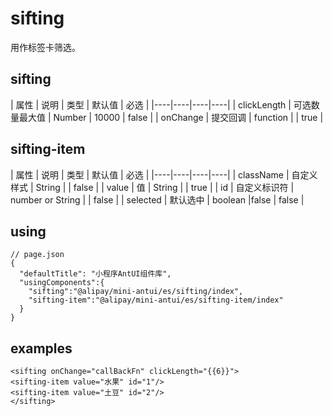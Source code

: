 # sifting 

用作标签卡筛选。

## sifting

| 属性 | 说明 | 类型 | 默认值 | 必选 |
|----|----|----|----|
| clickLength | 可选数量最大值 | Number | 10000 | false |
| onChange | 提交回调 | function | | true |

## sifting-item

| 属性 | 说明 | 类型 | 默认值 | 必选 |
|----|----|----|----|
| className | 自定义样式 | String | | false |
| value | 值 | String | | true |
| id | 自定义标识符 | number or String | | false |
| selected | 默认选中 | boolean |false | false |

## using

```
// page.json
{
  "defaultTitle": "小程序AntUI组件库",
  "usingComponents":{
    "sifting":"@alipay/mini-antui/es/sifting/index",
    "sifting-item":"@alipay/mini-antui/es/sifting-item/index"
  }
}
```
## examples

```axml
<sifting onChange="callBackFn" clickLength="{{6}}">
<sifting-item value="水果" id="1"/>
<sifting-item value="土豆" id="2"/>
</sifting>
```




